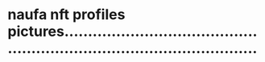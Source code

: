 # naufa nft profiles pictures..............................................................................................
